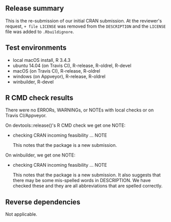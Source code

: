 ## Release summary
This is the re-submission of our initial CRAN submission. At the reviewer's request, `+ file LICENSE` was removed from the `DESCRIPTION` and the `LICENSE` file was added to `.Rbuildignore`.

## Test environments
* local macOS install, R 3.4.3
* ubuntu 14.04 (on Travis CI), R-release, R-oldrel, R-devel
* macOS (on Travis CI), R-release, R-oldrel
* windows (on Appveyor), R-release, R-oldrel
* winbuilder, R-devel

## R CMD check results
There were no ERRORs, WARNINGs, or NOTEs with local checks or on Travis CI/Appveyor.

On devtools::release()'s R CMD check we get one NOTE:

* checking CRAN incoming feasibility ... NOTE

  This notes that the package is a new submission. 

On winbuilder, we get one NOTE:

* checking CRAN incoming feasibility ... NOTE

  This notes that the package is a new submission. It also suggests that there may 
  be some mis-spelled words in DESCRIPTION. We have checked these and they are all
  abbreviations that are spelled correctly.

## Reverse dependencies
Not applicable.
